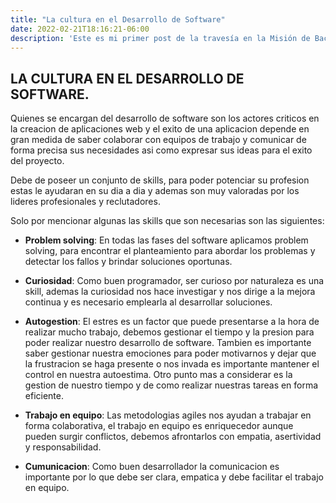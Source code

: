 ```yaml
---
title: "La cultura en el Desarrollo de Software"
date: 2022-02-21T18:16:21-06:00
description: 'Este es mi primer post de la travesía en la Misión de Backend con Node JS de Launch X.'
---
```


## LA CULTURA EN EL DESARROLLO DE SOFTWARE.

Quienes se encargan del desarrollo de software son los actores criticos en la creacion de aplicaciones web y el exito 
de una aplicacion depende en gran medida de saber colaborar con equipos de trabajo y comunicar de forma precisa sus
necesidades asi como expresar sus ideas para el exito del proyecto.

Debe de poseer un conjunto de skills, para poder potenciar su profesion estas le ayudaran en su dia a dia y ademas son muy valoradas por los lideres profesionales y reclutadores.

Solo por mencionar algunas las skills que son necesarias son las siguientes:

- **Problem solving**:
  En todas las fases del software aplicamos problem solving, para encontrar el planteamiento para abordar los problemas y   detectar los fallos y brindar soluciones oportunas.
  
- **Curiosidad**:
  Como buen programador, ser curioso por naturaleza es una skill, ademas la curiosidad nos hace investigar y nos dirige a   la mejora continua y es necesario emplearla al desarrollar soluciones.
  
- **Autogestion**:
  El estres es un factor que puede presentarse a la hora de realizar mucho trabajo, debemos gestionar el tiempo y la       presion para poder realizar nuestro desarrollo de software.
  Tambien es importante saber gestionar nuestra emociones para poder motivarnos y dejar que la frustracion se haga         presente o nos invada es importante mantener el control en nuestra autoestima.
  Otro punto mas a considerar es la gestion de nuestro tiempo y de como realizar nuestras tareas en forma eficiente.
  
- **Trabajo en equipo**:
  Las metodologias agiles nos ayudan a trabajar en forma colaborativa, el trabajo en equipo es enriquecedor aunque       pueden   surgir conflictos, debemos afrontarlos con empatia, asertividad y responsabilidad.
   
- **Cumunicacion**:
  Como buen desarrollador la comunicacion es importante por lo que debe ser clara, empatica y debe facilitar el trabajo   en equipo.
